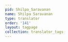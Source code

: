 ```yaml
---
pid: Shilpa_Saravanan
name: Shilpa Saravanan
type: translator
order: '141'
layout: tagpage
collection: translator_tags
---
```


